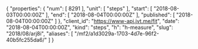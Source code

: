{
  "properties": {
    "num": [
      8291
    ],
    "unit": [
      "steps"
    ],
    "start": [
      "2018-08-03T00:00:00Z"
    ],
    "end": [
      "2018-08-04T00:00:00Z"
    ],
    "published": [
      "2018-08-04T00:00:00Z"
    ]
  },
  "client_id": "https://www-api.jvt.me/fit",
  "date": "2018-08-04T00:00:00Z",
  "kind": "steps",
  "h": "h-measure",
  "slug": "2018/08/arj8i",
  "aliases": [
    "/mf2/a1d3029a-1703-4d7e-96f2-40b5fc255da6/"
  ]
}

